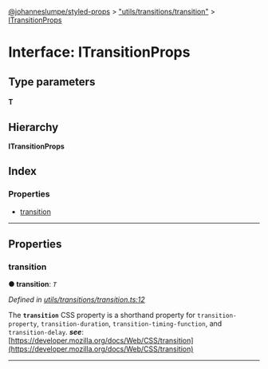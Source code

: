 [@johanneslumpe/styled-props](../README.md) > ["utils/transitions/transition"](../modules/_utils_transitions_transition_.md) > [ITransitionProps](../interfaces/_utils_transitions_transition_.itransitionprops.md)

# Interface: ITransitionProps

## Type parameters
#### T 
## Hierarchy

**ITransitionProps**

## Index

### Properties

* [transition](_utils_transitions_transition_.itransitionprops.md#transition)

---

## Properties

<a id="transition"></a>

###  transition

**● transition**: *`T`*

*Defined in [utils/transitions/transition.ts:12](https://github.com/johanneslumpe/styled-props/blob/3abf398/src/utils/transitions/transition.ts#L12)*

The **`transition`** CSS property is a shorthand property for `transition-property`, `transition-duration`, `transition-timing-function`, and `transition-delay`.
*__see__*: [https://developer.mozilla.org/docs/Web/CSS/transition](https://developer.mozilla.org/docs/Web/CSS/transition)

___

